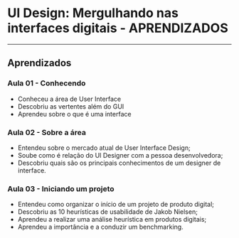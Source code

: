 # UI Design: Mergulhando nas interfaces digitais - APRENDIZADOS

---

## Aprendizados

### Aula 01 - Conhecendo
<ul>
  <li>Conheceu a área de User Interface</li>
  <li>Descobriu as vertentes além do GUI</li>
  <li>Aprendeu sobre o que é uma interface</li>
</ul>

### Aula 02 - Sobre a área
<ul>
  <li>Entendeu sobre o mercado atual de User Interface Design;</li>
  <li>Soube como é relação do UI Designer com a pessoa desenvolvedora;</li>
  <li>Descobriu quais são os principais conhecimentos de um designer de interface.</li>
</ul>

### Aula 03 - Iniciando um projeto
<ul>
  <li>Entendeu como organizar o início de um projeto de produto digital;</li>
  <li>Descobriu as 10 heurísticas de usabilidade de Jakob Nielsen;</li>
  <li>Aprendeu a realizar uma análise heurística em produtos digitais;</li>
  <li>Aprendeu a importância e a conduzir um benchmarking.</li>
</ul>
